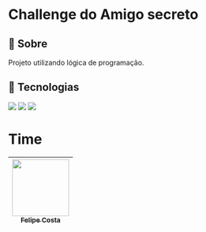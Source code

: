 <h1>Challenge do Amigo secreto</h1>

<h2>🔖 Sobre</h2>
<p>Projeto utilizando lógica de programação.</p>

## 🚀 Tecnologias
<div>
  <img src="https://img.shields.io/badge/HTML-239120?style=for-the-badge&logo=html5&logoColor=white">
  <img src="https://img.shields.io/badge/CSS-239120?&style=for-the-badge&logo=css3&logoColor=white">
  <img src="https://img.shields.io/badge/JavaScript-F7DF1E?style=for-the-badge&logo=javascript&logoColor=black">
</div>

# Time

| [<img loading="lazy" src="https://avatars.githubusercontent.com/u/105885525?v=4" width=115><br><sub>Felipe Costa</sub>](https://github.com/gabrielle-ribeiro) |
| :---: |
